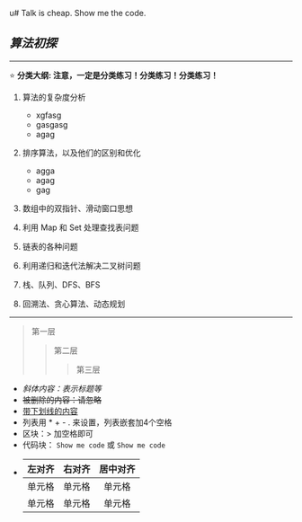 u# Talk is cheap. Show me the code.
## *算法初探*

--------------------------------------
⭐ **分类大纲: 注意，一定是分类练习！分类练习！分类练习！**  

1. 算法的复杂度分析
    - xgfasg
    - gasgasg
    - agag

2. 排序算法，以及他们的区别和优化
    - agga
    - agag
    - gag

3. 数组中的双指针、滑动窗口思想
4. 利用 Map 和 Set 处理查找表问题
5. 链表的各种问题
6. 利用递归和迭代法解决二叉树问题
7. 栈、队列、DFS、BFS
8. 回溯法、贪心算法、动态规划



------------------------------------------------------
> 第一层
>> 第二层
>>> 第三层
* *斜体内容：表示标题等*  
* ~~被删除的内容：请忽略~~  
* <u>带下划线的内容</u>
* 列表用 * + - . 来设置，列表嵌套加4个空格
* 区块：> 加空格即可
* 代码块： `Show me code` 或 ``` Show me code ```
*   | 左对齐 | 右对齐 | 居中对齐 |
    | :-----| ----: | :----: |
    | 单元格 | 单元格 | 单元格 |
    | 单元格 | 单元格 | 单元格 |
